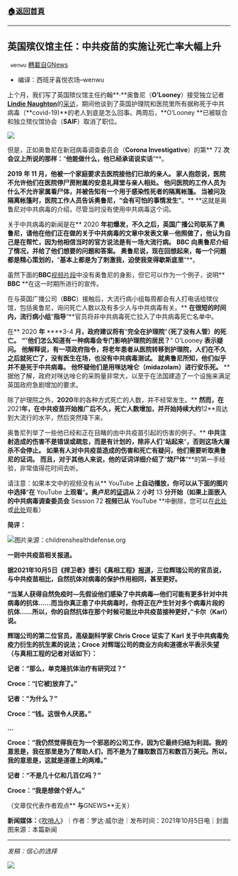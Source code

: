 ###  [:house:返回首頁](https://github.com/ourhimalayas/txt)
---


## 英国殡仪馆主任：中共疫苗的实施让死亡率大幅上升
` wenwu` [轉載自GNews](https://gnews.org/zh-hans/1576693/)

- 编译：西班牙喜悦农场–wenwu


上个月，我们写了英国殡仪馆主任约翰**·**奥鲁尼（**O’Looney**）接受独立记者[**Lindie Naughton**](https://brandnewtube.com/watch/funeral-director-death-rates-have-jumped-significantly-since-jab-rollout-began_tNI8QDoBbhgBJ4D.html)的[采访](https://theexpose.uk/2021/09/11/covid-19-isnt-killing-the-elderly-and-vulnerable-midazolam-vaccines-are/)，期间他谈到了英国护理院和医院里所有据称死于中共病毒（**covid-19)**的老人到底是怎么回事。两周后，**O’Looney **已被联合和独立殡仪馆协会（**SAIF**）取消了职位。

![](https://assets.gnews.org/wp-content/uploads/2021/10/Oct-5a.png)

但是，正如奥鲁尼在新冠病毒调查委员会（**Corona Investigative**）的第** 72 **次会议上所说的那样：**“**他能做什么，他已经承诺说实话**”**。

**2019 **年** 11 **月，他被一个家庭要求去医院接他们已故的亲人。** **家人抱怨说，医院不允许他们在医院停尸房附属的安息礼拜堂与亲人相处。** **他问医院的工作人员为什么不允许家属看尸体，并被告知有一个用于感染性死者的隔离帐篷。** **当被问及隔离帐篷时，医院工作人员告诉奥鲁尼，**“**会有可怕的事情发生**”**。** **这就是奥鲁尼对中共病毒的介绍，尽管当时没有使用中共病毒这个词。

关于中共病毒的新闻是在** 2020 **年初爆发，不久之后，英国广播公司联系了奥鲁尼，请他在他们正在做的关于中共病毒的文章中发表文章**—**他照做了，他认为自己是在帮忙，因为他相信当时的官方说法是有一场大流行病。** ****BBC**** **向奥鲁尼介绍了情况，并给了他们想要的问题和答案。** **奥鲁尼说，现在回想起来，每一个问题都是精心策划的，**“**基本上都是为了刺激我，迫使我变得歇斯底里**“**。

虽然下面的**BBC**[视频片段](https://youtu.be/vrH2DqJ9AAE)中没有奥鲁尼的身影，但它可以作为一个例子，说明** ****BBC**** **在这一时期所进行的宣传。

在与英国广播公司（**BBC**）接触后，大流行病小组每周都会有人打电话给殡仪馆，包括奥鲁尼，询问死亡人数以及有多少人与中共病毒有关。** **在很短的时间内，流行病小组**“**指导**“**官员将非中共病毒死亡拉入了中共病毒死亡名单中。

在** 2020 **年** ****3-4 **月，政府建议将有**“**完全在护理院**“**（死了没有人管）的死亡。** ****“****”**他们怎么知道有一种病毒会专门影响护理院的居民？**” O’Looney **表示疑问。** **他解释说，有一项政府指令，将老年患者从医院转移到护理院，人们在不久之后就死亡了，没有医生在场，也没有中共病毒测试。** **就奥鲁尼所知，他们似乎并不是死于中共病毒。** **他怀疑他们是用咪达唑仑（**midazolam**）进行安乐死。** **据他了解，政府对咪达唑仑的采购量非常大，以至于在法国建造了一个设施来满足英国政府急剧增加的要求。

除了护理院之外，**2020**年的各种方式死亡的人数，并不经常发生。** **然而，在**2021**年，在中共疫苗开始推广后不久，死亡人数增加，并开始持续大约**12**周达到大流行的水平，然后突然降下来。

奥鲁尼列举了一些他已经和正在目睹的由中共疫苗引起的伤害的例子。** **中共注射造成的伤害不是错误或疏忽，而是有计划的，除非人们**“**站起来**“**，否则这场大屠杀不会停止。** **如果有人对中共疫苗造成的伤害和死亡有疑问，他们需要听取奥鲁尼的证词。** **而且，对于其他人来说，他的证词详细介绍了**“**烧尸体**“**的第一手经验，非常值得花时间去听。

请注意：如果本文中的视频没有从** YouTube **上自动播放，你可以从下面的图片中选择**“**在** YouTube **上观看**“**。奥卢尼的[证词](https://www.youtube.com/watch?v=NzTWmY_XjOQ)从** 2 **小时** 13 **分开始（如果上面嵌入的中共病毒调查委员会** Session 72 **视频已从** YouTube **中删除，您可以在[此处](https://odysee.com/@Corona-Investigative-Committee:5)或[此处](https://archive.org/details/investigative_corona_committee_date_72)观看）

**简评：**

![](https://assets.gnews.org/wp-content/uploads/2021/10/unknown-18.png)图片来源：childrenshealthdefense.org

**一则中共疫苗相关报道。**

**据2021年10月5日《捍卫者》援引《真相工程》[报道](https://childrenshealthdefense.org/defender/project-veritas-pfizer-scientist-nick-karl-natural-immunity-covid-vaccine/)，三位辉瑞公司的官员说，与中共疫苗相比，自然抗体对病毒的保护作用相同，甚至更好。**

**“当某人获得自然免疫时—先假设他们感染了中共病毒—他们可能有更多针对中共病毒的抗体……而当你真正患了中共病毒时，你将正在产生针对多个病毒片段的抗体……所以，你的自然抗体在那个时候可能比中共疫苗接种更好，”卡尔（Karl）说。**

**辉瑞公司的第二位官员，高级副科学家 Chris Croce 证实了 Karl 关于中共病毒免疫力衍生的抗生素的说法；Croce 对辉瑞公司的商业方向和道德水平表示失望（与真相工程的记者对话如下）：**

**记者：“那么，单克隆抗体治疗有研究过？”**

**Croce：“[它被]放弃了。”**

**记者：”为什么？”**

**Croce：“钱。这很令人厌恶。”**

**…**

**Croce：“我仍然觉得我在为一个邪恶的公司工作，因为它最终归结为利润。我的意思是，我在那里是为了帮助人们，而不是为了赚取数百万和数百万美元。所以，我的意思是，这就是道德上的两难。”**

**记者：“不是几十亿和几百亿吗？”**

**Croce：“我是想做个好人。”**

（文章仅代表作者观点** **与**GNEWS**无关）

**新闻媒体：**《[吹哨人](https://theexpose.uk/2021/10/05/uk-funeral-director-speaks-out-about-scripted-bbc-interviews-and-vaccine-induced-harm-and-death/)》｜作者：罗达·威尔逊｜发布时间：2021年10月5日电｜封面图来源：本篇新闻

* * *

*发稿：信心的选择*

![](https://assets.gnews.org/wp-content/uploads/2021/10/GNEWS_CH.-1.jpeg)
